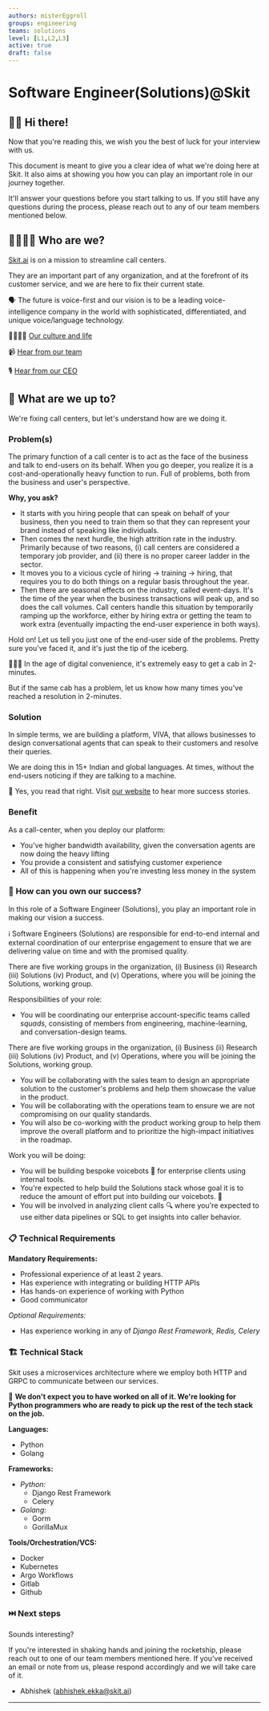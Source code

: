 ```yaml
---
authors: misterEggroll
groups: engineering
teams: solutions
level: [L1,L2,L3]
active: true
draft: false
---
```


# Software Engineer(Solutions)@Skit

## 👋🏻 Hi there!

Now that you're reading this, we wish you the best of luck for your interview with us.

This document is meant to give you a clear idea of what we're doing here at Skit. It also aims at showing you how you can play an important role in our journey together.

It'll answer your questions before you start talking to us. If you still have any questions during the process, please reach out to any of our team members mentioned below.

## 👩‍👩‍👦‍👦 Who are we?

[Skit.ai](https://skit.ai/) is on a mission to streamline call centers.

They are an important part of any organization, and at the forefront of its customer service, and we are here to fix their current state.

🗣️ The future is voice-first and our vision is to be a leading voice-intelligence company in the world with sophisticated, differentiated, and unique voice/language technology.


👩‍👩‍👦‍👦 [Our culture and life](https://www.linkedin.com/company/vernacular.ai/life/story/)

📹 [Hear from our team](https://www.linkedin.com/posts/vernacular.ai_teamculture-aboutus-seriesa-activity-6668779182270627840-IuI4/)

🎙️ [Hear from our CEO](https://www.digitalcreed.in/call-centre-transformation-in-india/)

## 🚀 What are we up to?

We're fixing call centers, but let's understand how are we doing it.

### **Problem(s)**

The primary function of a call center is to act as the face of the business and talk to end-users on its behalf. When you go deeper, you realize it is a cost-and-operationally heavy function to run. Full of problems, both from the business and user's perspective.

**Why, you ask?**

- It starts with you hiring people that can speak on behalf of your business, then you need to train them so that they can represent your brand instead of speaking like individuals.
- Then comes the next hurdle, the high attrition rate in the industry. Primarily because of two reasons, (i) call centers are considered a temporary job provider, and (ii) there is no proper career ladder in the sector.
- It moves you to a vicious cycle of hiring → training → hiring, that requires you to do both things on a regular basis throughout the year.
- Then there are seasonal effects on the industry, called event-days. It's the time of the year when the business transactions will peak up, and so does the call volumes. Call centers handle this situation by temporarily ramping up the workforce, either by hiring extra or getting the team to work extra (eventually impacting the end-user experience in both ways).

Hold on! Let us tell you just one of the end-user side of the problems. Pretty sure you've faced it, and it's just the tip of the iceberg.

🤦🏻‍♀️ In the age of digital convenience, it's extremely easy to get a cab in 2-minutes.

But if the same cab has a problem, let us know how many times you've reached a resolution in 2-minutes.

### **Solution**

In simple terms, we are building a platform, VIVA, that allows businesses to design conversational agents that can speak to their customers and resolve their queries.

We are doing this in 15+ Indian and global languages. At times, without the end-users noticing if they are talking to a machine.

🔗 Yes, you read that right. Visit [our website](https://vernacular.ai/) to hear more success stories.

### **Benefit**

As a call-center, when you deploy our platform:

- You've higher bandwidth availability, given the conversation agents are now doing the heavy lifting
- You provide a consistent and satisfying customer experience
- All of this is happening when you're investing less money in the system

### 🤝 How can you own our success?

In this role of a Software Engineer (Solutions), you play an important role in making our vision a success.

ℹ️ Software Engineers (Solutions) are responsible for end-to-end internal and external coordination of our enterprise engagement to ensure that we are delivering value on time and with the promised quality.

There are five working groups in the organization, (i) Business (ii) Research (iii) Solutions (iv) Product, and (v) Operations, where you will be joining the Solutions, working group.

Responsibilities of your role:

- You will be coordinating our enterprise account-specific teams called *squads*, consisting of members from engineering, machine-learning, and conversation-design teams.

There are five working groups in the organization, (i) Business (ii) Research (iii) Solutions (iv) Product, and (v) Operations, where you will be joining the Solutions, working group.

- You will be collaborating with the sales team to design an appropriate solution to the customer's problems and help them showcase the value in the product.
- You will be collaborating with the operations team to ensure we are not compromising on our quality standards.
- You will also be co-working with the product working group to help them improve the overall platform and to prioritize the high-impact initiatives in the roadmap.

Work you will be doing:

- You will be building bespoke voicebots 🤖  for enterprise clients using internal tools.
- You're expected to help build the Solutions stack whose goal it is to reduce the amount of effort put into building our voicebots. 🚀
- You will be involved in analyzing client calls 🔍 where you're expected to use either data pipelines or SQL to get insights into caller behavior.

### 📋 Technical Requirements

**Mandatory Requirements:**

- Professional experience of at least 2 years.
- Has experience with integrating or building HTTP APIs
- Has hands-on experience of working with Python
- Good communicator

*Optional Requirements:*

- Has experience working in any of *Django Rest Framework, Redis, Celery*

### 🏗️ **Technical Stack**

Skit uses a microservices architecture where we employ both HTTP and GRPC to communicate between our services. 

📢 **We don't expect you to have worked on all of it. We're looking for Python programmers who are ready to pick up the rest of the tech stack on the job.**

**Languages:**

- Python
- Golang

**Frameworks:**

- *Python:*
    - Django Rest Framework
    - Celery
- *Golang:*
    - Gorm
    - GorillaMux
    

**Tools/Orchestration/VCS:**

- Docker
- Kubernetes
- Argo Workflows
- Gitlab
- Github

### ⏭️ Next steps

Sounds interesting?

If you're interested in shaking hands and joining the rocketship, please reach out to one of our team members mentioned here. If you've received an email or note from us, please respond accordingly and we will take care of it.

- Abhishek (abhishek.ekka@skit.ai)
---